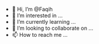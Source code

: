 - 👋 Hi, I’m @Faqih
- 👀 I’m interested in ...
- 🌱 I’m currently learning ...
- 💞️ I’m looking to collaborate on ...
- 📫 How to reach me ...

<!---
Faqihuiu/Faqihuiu is a ✨ special ✨ repository because its `README.md` (this file) appears on your GitHub profile.
You can click the Preview link to take a look at your changes.
--->
